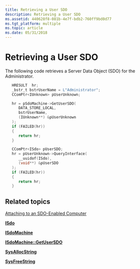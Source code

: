 ```yaml
---
title: Retrieving a User SDO
description: Retrieving a User SDO
ms.assetid: 440628f8-081b-4e7f-bdb2-760ff9bd0d77
ms.tgt_platform: multiple
ms.topic: article
ms.date: 05/31/2018
---
```


# Retrieving a User SDO

The following code retrieves a Server Data Object (SDO) for the Administrator.


```C++
   HRESULT  hr;
   _bstr_t bstrUserName = L"Administrator";
   CComPtr<IUnknown> pUserUnknown;

   hr = pSdoMachine->GetUserSDO(
      DATA_STORE_LOCAL,
      bstrUserName,
      (IUnknown**) &pUserUnknown
   );
   if (FAILED(hr))
   {
      return hr;
   }

   CComPtr<ISdo> pUserSDO;
   hr = pUserUnknown->QueryInterface(
      __uuidof(ISdo),
      (void**) &pUserSDO
   );
   if (FAILED(hr))
   {
      return hr;
   }
```



## Related topics

<dl> <dt>

[Attaching to an SDO-Enabled Computer](https://docs.microsoft.com/windows/desktop/Nps/sdo-attaching-to-an-sdo-enabled-computer)
</dt> <dt>

[**ISdo**](https://docs.microsoft.com/windows/desktop/api/sdoias/nn-sdoias-isdo)
</dt> <dt>

[**ISdoMachine**](https://docs.microsoft.com/windows/desktop/api/sdoias/nn-sdoias-isdomachine)
</dt> <dt>

[**ISdoMachine::GetUserSDO**](https://docs.microsoft.com/windows/desktop/api/sdoias/nf-sdoias-isdomachine-getusersdo)
</dt> <dt>

[**SysAllocString**](https://msdn.microsoft.com/library/ms221458(v=VS.71).aspx)
</dt> <dt>

[**SysFreeString**](https://msdn.microsoft.com/library/ms221481(v=VS.71).aspx)
</dt> </dl>

 

 




